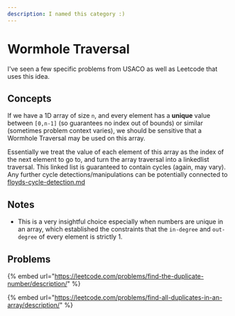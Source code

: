 ```yaml
---
description: I named this category :)
---
```


# Wormhole Traversal

I've seen a few specific problems from USACO as well as Leetcode that uses this idea.

## Concepts

If we have a 1D array of size `n`, and every element has a **unique** value between `[0,n-1]` (so guarantees no index out of bounds) or similar (sometimes problem context varies), we should be sensitive that a Wormhole Traversal may be used on this array.

Essentially we treat the value of each element of this array as the index of the next element to go to, and turn the array traversal into a linkedlist traversal. This linked list is guaranteed to contain cycles (again, may vary). Any further cycle detections/manipulations can be potentially connected to [floyds-cycle-detection.md](graph-theory/floyds-cycle-detection.md "mention")

## Notes

* This is a very insightful choice especially when numbers are unique in an array, which established the constraints that the `in-degree` and `out-degree` of every element is strictly 1.

## Problems

{% embed url="https://leetcode.com/problems/find-the-duplicate-number/description/" %}

{% embed url="https://leetcode.com/problems/find-all-duplicates-in-an-array/description/" %}
